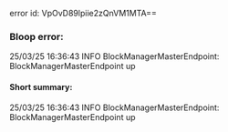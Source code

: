 error id: VpOvD89lpiie2zQnVM1MTA==
### Bloop error:

25/03/25 16:36:43 INFO BlockManagerMasterEndpoint: BlockManagerMasterEndpoint up
#### Short summary: 

25/03/25 16:36:43 INFO BlockManagerMasterEndpoint: BlockManagerMasterEndpoint up